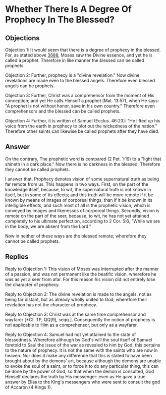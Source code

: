 # Whether There Is A Degree Of Prophecy In The Blessed?

## Objections

Objection 1: It would seem that there is a degree of prophecy in the blessed. For, as stated above [3688](A[4]), Moses saw the Divine essence, and yet he is called a prophet. Therefore in like manner the blessed can be called prophets.

Objection 2: Further, prophecy is a "divine revelation." Now divine revelations are made even to the blessed angels. Therefore even blessed angels can be prophets.

Objection 3: Further, Christ was a comprehensor from the moment of His conception; and yet He calls Himself a prophet (Mat. 13:57), when He says: "A prophet is not without honor, save in his own country." Therefore even comprehensors and the blessed can be called prophets.

Objection 4: Further, it is written of Samuel (Ecclus. 46:23): "He lifted up his voice from the earth in prophecy to blot out the wickedness of the nation." Therefore other saints can likewise be called prophets after they have died.

## Answer

On the contrary, The prophetic word is compared (2 Pet. 1:19) to a "light that shineth in a dark place." Now there is no darkness in the blessed. Therefore they cannot be called prophets.

I answer that, Prophecy denotes vision of some supernatural truth as being far remote from us. This happens in two ways. First, on the part of the knowledge itself, because, to wit, the supernatural truth is not known in itself, but in some of its effects; and this truth will be more remote if it be known by means of images of corporeal things, than if it be known in its intelligible effects; and such most of all is the prophetic vision, which is conveyed by images and likenesses of corporeal things. Secondly, vision is remote on the part of the seer, because, to wit, he has not yet attained completely to his ultimate perfection, according to 2 Cor. 5:6, "While we are in the body, we are absent from the Lord."

Now in neither of these ways are the blessed remote; wherefore they cannot be called prophets.

## Replies

Reply to Objection 1: This vision of Moses was interrupted after the manner of a passion, and was not permanent like the beatific vision, wherefore he was as yet a seer from afar. For this reason his vision did not entirely lose the character of prophecy.

Reply to Objection 2: The divine revelation is made to the angels, not as being far distant, but as already wholly united to God; wherefore their revelation has not the character of prophecy.

Reply to Objection 3: Christ was at the same time comprehensor and wayfarer [*Cf. TP, QQ[9], seqq.]. Consequently the notion of prophecy is not applicable to Him as a comprehensor, but only as a wayfarer.

Reply to Objection 4: Samuel had not yet attained to the state of blessedness. Wherefore although by God's will the soul itself of Samuel foretold to Saul the issue of the war as revealed to him by God, this pertains to the nature of prophecy. It is not the same with the saints who are now in heaven. Nor does it make any difference that this is stated to have been brought about by the demons' art, because although the demons are unable to evoke the soul of a saint, or to force it to do any particular thing, this can be done by the power of God, so that when the demon is consulted, God Himself declares the truth by His messenger: even as He gave a true answer by Elias to the King's messengers who were sent to consult the god of Accaron (4 Kings 1).